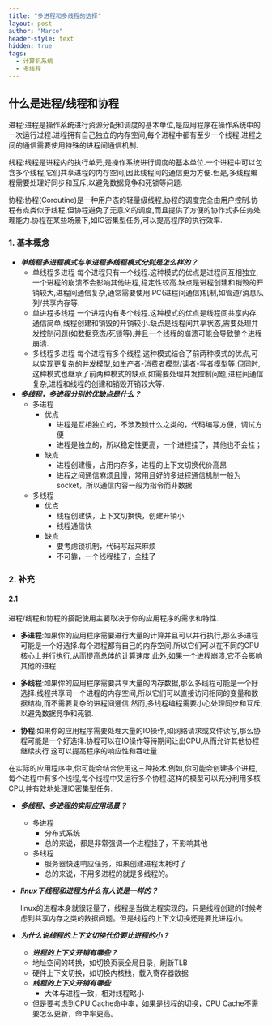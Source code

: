 ```yaml
---
title: "多进程和多线程的选择"
layout: post
author: "Marco"
header-style: text
hidden: true
tags:
  - 计算机系统
  - 多线程
---
```


## 什么是进程/线程和协程

进程:进程是操作系统进行资源分配和调度的基本单位,是应用程序在操作系统中的一次运行过程.进程拥有自己独立的内存空间,每个进程中都有至少一个线程.进程之间的通信需要使用特殊的进程间通信机制.

线程:线程是进程内的执行单元,是操作系统进行调度的基本单位.一个进程中可以包含多个线程,它们共享进程的内存空间,因此线程间的通信更为方便.但是,多线程编程需要处理好同步和互斥,以避免数据竞争和死锁等问题.

协程:协程(Coroutine)是一种用户态的轻量级线程,协程的调度完全由用户控制.协程有点类似于线程,但协程避免了无意义的调度,而且提供了方便的协作式多任务处理能力.协程在某些场景下,如IO密集型任务,可以提高程序的执行效率.

### 1. 基本概念

- ***单线程多进程模式与单进程多线程模式分别是怎么样的？***
  - 单线程多进程
    每个进程只有一个线程.这种模式的优点是进程间互相独立,一个进程的崩溃不会影响其他进程,稳定性较高.缺点是进程创建和销毁的开销较大,进程间通信复杂,通常需要使用IPC(进程间通信)机制,如管道/消息队列/共享内存等.
  - 单进程多线程
    一个进程内有多个线程.这种模式的优点是线程间共享内存,通信简单,线程创建和销毁的开销较小.缺点是线程间共享状态,需要处理并发控制问题(如数据竞态/死锁等),并且一个线程的崩溃可能会导致整个进程崩溃.
  - 多线程多进程
    每个进程有多个线程.这种模式结合了前两种模式的优点,可以实现更复杂的并发模型,如生产者-消费者模型/读者-写者模型等.但同时,这种模式也继承了前两种模式的缺点,如需要处理并发控制问题,进程间通信复杂,进程和线程的创建和销毁开销较大等.
- ***多线程，多进程分别的优缺点是什么？***
  - 多进程
    - 优点
      - 进程是互相独立的，不涉及锁什么之类的，代码编写方便，调试方便
      - 进程是独立的，所以稳定性更高，一个进程挂了，其他也不会挂；
    - 缺点
      - 进程创建慢，占用内存多，进程的上下文切换代价高昂
      - 进程之间通信麻烦且慢，常用且好的多进程通信机制一般为socket，所以通信内容一般为指令而非数据
  - 多线程
    - 优点
      - 线程创建快，上下文切换快，创建开销小
      - 线程通信快
    - 缺点
      - 要考虑锁机制，代码写起来麻烦
      - 不可靠，一个线程挂了，全挂了

### 2. 补充

#### 2.1 
进程/线程和协程的搭配使用主要取决于你的应用程序的需求和特性.

- **多进程**:如果你的应用程序需要进行大量的计算并且可以并行执行,那么多进程可能是一个好选择.每个进程都有自己的内存空间,所以它们可以在不同的CPU核心上并行执行,从而提高总体的计算速度.此外,如果一个进程崩溃,它不会影响其他的进程.

- **多线程**:如果你的应用程序需要共享大量的内存数据,那么多线程可能是一个好选择.线程共享同一个进程的内存空间,所以它们可以直接访问相同的变量和数据结构,而不需要复杂的进程间通信.然而,多线程编程需要小心处理同步和互斥,以避免数据竞争和死锁.

- **协程**:如果你的应用程序需要处理大量的IO操作,如网络请求或文件读写,那么协程可能是一个好选择.协程可以在IO操作等待期间让出CPU,从而允许其他协程继续执行.这可以提高程序的响应性和吞吐量.

在实际的应用程序中,你可能会结合使用这三种技术.例如,你可能会创建多个进程,每个进程中有多个线程,每个线程中又运行多个协程.这样的模型可以充分利用多核CPU,并有效地处理IO密集型任务.

- ***多线程、多进程的实际应用场景？***
  - 多进程
    - 分布式系统
    - 总的来说，都是非常强调一个进程挂了，不影响其他
  - 多线程
    - 服务器快速响应任务，如果创建进程太耗时了
    - 总的来说，不用多进程的就是多线程的。

- ***linux下线程和进程为什么有人说是一样的？***

  ​	linux的进程本身就很轻量了，线程是当做进程实现的，只是线程创建的时候考虑到共享内存之类的数据问题。但是线程的上下文切换还是要比进程小。

- ***为什么说线程的上下文切换代价要比进程的小？***
  -   ***进程的上下文开销有哪些？***
    - 地址空间的转换，如切换页表全局目录，刷新TLB
    - 硬件上下文切换，如切换内核栈，载入寄存器数据
  - ***线程的上下文开销有哪些***
    - 大体与进程一致，相对线程略小
  - 但是要考虑到CPU Cache命中率，如果是线程的切换，CPU Cache不需要怎么更新，命中率更高。

